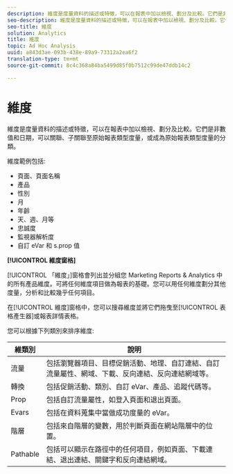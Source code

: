 ```yaml
---
description: 維度是度量資料的描述或特徵，可以在報表中加以檢視、劃分及比較。它們是非數值和日期，可以關聯、子關聯至原始報表類型度量，或成為原始報表類型度量的分類。
seo-description: 維度是度量資料的描述或特徵，可以在報表中加以檢視、劃分及比較。它們是非數值和日期，可以關聯、子關聯至原始報表類型度量，或成為原始報表類型度量的分類。
seo-title: 維度
solution: Analytics
title: 維度
topic: Ad Hoc Analysis
uuid: a843d3ae-093b-438e-89a9-73312a2ea6f2
translation-type: tm+mt
source-git-commit: 8c4c368a84ba5499d85f0b7512c99de47ddb14c2

---
```



# 維度

維度是度量資料的描述或特徵，可以在報表中加以檢視、劃分及比較。它們是非數值和日期，可以關聯、子關聯至原始報表類型度量，或成為原始報表類型度量的分類。

維度範例包括:

* 頁面、頁面名稱
* 產品
* 性別
* 月
* 年齡
* 天、週、月等
* 忠誠度
* 監視器解析度
* 自訂 eVar 和 s.prop 值

**[!UICONTROL 維度窗格]**

[!UICONTROL 「維度」]窗格會列出並分組您 Marketing Reports &amp; Analytics 中的所有產品維度。可將任何維度項目做為報表的基礎。您可以用任何維度劃分其他度量，分析和比較幾乎任何項目。

在[!UICONTROL 維度]窗格中，您可以搜尋維度並將它們拖曳至[!UICONTROL 表格產生器]或報表詳情表格。

您可以根據下列類別來排序維度:

| 維類別 | 說明 |
|--- |--- |
| 流量 | 包括瀏覽器項目、目標促銷活動、地理、自訂連結、自訂流量屬性、網域、下載、反向連結、反向連結網域等。 |
| 轉換 | 包括促銷活動、類別、自訂 eVar、產品、追蹤代碼等。 |
| Prop | 包括自訂流量屬性，如登入頁面和退出頁面。 |
| Evars | 包括在資料蒐集中當做成功度量的 eVar。 |
| 階層 | 包括來自階層的變數，用於判斷頁面在網站階層中的位置。 |
| Pathable | 包括可以顯示在路徑中的任何項目，例如頁面、下載連結、退出連結、關鍵字和反向連結網域。 |
